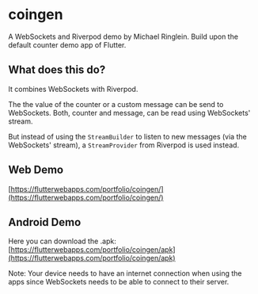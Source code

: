 # coingen

A WebSockets and Riverpod demo by Michael Ringlein. Build upon the default counter demo app of Flutter.

## What does this do?

It combines WebSockets with Riverpod. 

The the value of the counter or a custom message can be send to WebSockets. Both, counter and message, can be read using WebSockets' stream. 

But instead of using the `StreamBuilder` to listen to new messages (via the WebSockets' stream), a `StreamProvider` from Riverpod is used instead.

## Web Demo

[https://flutterwebapps.com/portfolio/coingen/](https://flutterwebapps.com/portfolio/coingen/)

## Android Demo

Here you can download the .apk: [https://flutterwebapps.com/portfolio/coingen/apk](https://flutterwebapps.com/portfolio/coingen/apk)

Note: Your device needs to have an internet connection when using the apps since WebSockets needs to be able to connect to their server.



